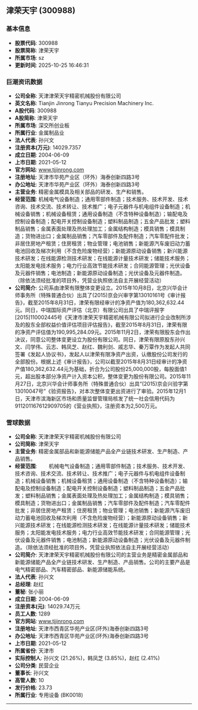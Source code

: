 ## 津荣天宇 (300988)

### 基本信息

- **股票代码**: 300988
- **股票简称**: 津荣天宇
- **所属市场**: sz
- **更新时间**: 2025-10-25 16:46:31

### 巨潮资讯数据

- **公司全称**: 天津津荣天宇精密机械股份有限公司
- **英文名称**: Tianjin Jinrong Tianyu Precision Machinery Inc.
- **A股代码**: 300988
- **A股简称**: 津荣天宇
- **所属市场**: 深交所创业板
- **所属行业**: 金属制品业
- **法人代表**: 孙兴文
- **注册资本(万元)**: 14029.7357
- **成立日期**: 2004-06-09
- **上市日期**: 2021-05-12
- **官方网站**: www.tjjinrong.com
- **注册地址**: 天津市华苑产业区（环外）海泰创新四路3号
- **办公地址**: 天津市华苑产业区（环外）海泰创新四路3号
- **主营业务**: 精密金属模具及相关部品的研发、生产和销售。
- **经营范围**: 机械电气设备制造；通用零部件制造；技术服务、技术开发、技术咨询、技术交流、技术转让、技术推广；电子元器件与机电组件设备制造；机械设备销售；机械设备租赁；通用设备制造（不含特种设备制造）；输配电及控制设备制造；配电开关控制设备制造；塑料制品制造；五金产品批发；塑料制品销售；金属表面处理及热处理加工；金属结构制造；模具销售；模具制造；货物进出口；金属制品销售；汽车零部件及配件制造；汽车零配件批发；非居住房地产租赁；住房租赁；物业管理；电池销售；新能源汽车废旧动力蓄电池回收及梯次利用（不含危险废物经营）；新能源原动设备销售；新兴能源技术研发；在线能源检测技术研发；在线能源计量技术研发；储能技术服务；太阳能发电技术服务；电力行业高效节能技术研发；合同能源管理；光伏设备及元器件销售；电池制造；新能源原动设备制造；光伏设备及元器件制造。（除依法须经批准的项目外，凭营业执照依法自主开展经营活动）
- **公司简介**: 公司系由津荣有限整体变更设立。2015年10月8日，北京兴华会计师事务所（特殊普通合伙）出具了(2015)京会兴审字第13010161号《审计报告》，截至2015年8月31日，津荣有限经审计的净资产值为180,362,632.44元。同日，中瑞国际资产评估（北京）有限公司出具了中瑞评报字[2015]110002445号《天津市津荣天宇精密机械有限公司拟进行企业改制所涉及的股东全部权益价值评估项目评估报告》，截至2015年8月31日，津荣有限的净资产评估值为190,995,284.09元。2015年11月2日，津荣有限股东会作出决议，同意公司整体变更设立为股份有限公司。同日，津荣有限原股东孙兴文、闫学伟、云志、韩凤芝、赵红、魏利剑、戚志华、秦万覃作为发起人共同签署《发起人协议书》，发起人以津荣有限净资产出资，认缴股份公司发行的全部股份。根据上述《审计报告》，公司以截至2015年8月31日经审计的净资产值180,362,632.44元为基础，折合为公司股份25,000,000股，每股面值1元，超出股本部分净资产计入资本公积，整体变更为股份有限公司。2015年11月27日，北京兴华会计师事务所（特殊普通合伙）出具“(2015)京会兴验字第13010047号”《验资报告》，对本次整体变更出资进行了审验。2015年12月1日，天津市滨海新区市场和质量监督管理局核发了统一社会信用代码为911201167612909705的《营业执照》，注册资本为2,500万元。

### 雪球数据

- **公司全称**: 天津津荣天宇精密机械股份有限公司
- **公司简称**: 津荣天宇
- **主营业务**: 精密金属部品和新能源储能产品全产业链技术研发、生产制造、产品销售。
- **经营范围**: 　　机械电气设备制造；通用零部件制造；技术服务、技术开发、技术咨询、技术交流、技术转让、技术推广；电子元器件与机电组件设备制造；机械设备销售；机械设备租赁；通用设备制造（不含特种设备制造）；输配电及控制设备制造；配电开关控制设备制造；塑料制品制造；五金产品批发；塑料制品销售；金属表面处理及热处理加工；金属结构制造；模具销售；模具制造；货物进出口；金属制品销售；汽车零部件及配件制造；汽车零配件批发；非居住房地产租赁；住房租赁；物业管理；电池销售；新能源汽车废旧动力蓄电池回收及梯次利用（不含危险废物经营）；新能源原动设备销售；新兴能源技术研发；在线能源检测技术研发；在线能源计量技术研发；储能技术服务；太阳能发电技术服务；电力行业高效节能技术研发；合同能源管理；光伏设备及元器件销售；电池制造；新能源原动设备制造；光伏设备及元器件制造。（除依法须经批准的项目外，凭营业执照依法自主开展经营活动）
- **公司简介**: 天津津荣天宇精密机械股份有限公司的主营业务是精密金属部品和新能源储能产品全产业链技术研发、生产制造、产品销售。公司的主要产品是电气精密部品、汽车精密部品、新能源储能系统。
- **法人代表**: 孙兴文
- **总经理**: 赵红
- **董秘**: 张小丽
- **成立日期**: 2004-06-09
- **注册资本(元)**: 14029.74万元
- **员工人数**: 1289
- **官方网站**: www.tjjinrong.com
- **注册地址**: 天津市西青区华苑产业区(环外)海泰创新四路3号
- **办公地址**: 天津市西青区华苑产业区(环外)海泰创新四路3号
- **上市日期**: 2021-05-12
- **所属省份**: 天津市
- **实际控制人**: 孙兴文 (21.26%)，韩凤芝 (3.85%)，赵红 (2.41%)
- **公司分类**: 民营企业
- **董事长**: 孙兴文
- **高管人数**: 10
- **发行价格**: 23.73
- **所属行业**: 专用设备 (BK0018)

---